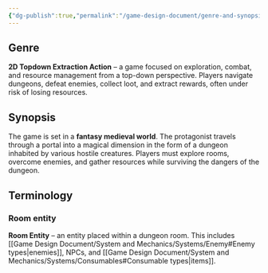```yaml
---
{"dg-publish":true,"permalink":"/game-design-document/genre-and-synopsis/"}
---
```


## Genre
**2D Topdown Extraction Action** – a game focused on exploration, combat, and resource management from a top-down perspective. Players navigate dungeons, defeat enemies, collect loot, and extract rewards, often under risk of losing resources.
## Synopsis
The game is set in a **fantasy medieval world**. The protagonist travels through a portal into a magical dimension in the form of a dungeon inhabited by various hostile creatures. Players must explore rooms, overcome enemies, and gather resources while surviving the dangers of the dungeon.

## Terminology
### Room entity
**Room Entity** – an entity placed within a dungeon room. This includes [[Game Design Document/System and Mechanics/Systems/Enemy#Enemy types\|enemies]], NPCs, and [[Game Design Document/System and Mechanics/Systems/Consumables#Consumable types\|items]].